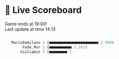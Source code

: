 # 🚩 Live Scoreboard
Game ends at 19:00!   
Last update at time 14:13
```R

   MarcoDamilano 1 ┤■■■■■■■■■■■■■■■■■■■■■■ 2.9008   
        Fede_Mor 2 ┤■■■■■■■■■■ 1.2819               
       Giuliamzz 3 ┤■■■■■■■■ 1                      

```
